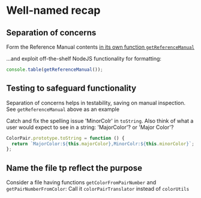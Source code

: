 # Well-named recap

## Separation of concerns

Form the Reference Manual contents [in its own function `getReferenceManual`](https://github.com/clean-s-1/well-named-in-js-kmzakiya/blob/df38215966cbb8141747fad1e872e74e0c126e40/app/referenceManual.js)

...and exploit off-the-shelf NodeJS functionality for formatting:

```js
console.table(getReferenceManual());
```

## Testing to safeguard functionality

Separation of concerns helps in testability, saving on manual inspection. See `getReferenceManual` above as an example

Catch and fix the spelling issue 'MinorColr' in `toString`. Also think of what a user would expect to see in a string: 'MajorColor'? or 'Major Color'?

```js
ColorPair.prototype.toString = function () {
  return `MajorColor:${this.majorColor},MinorColr:${this.minorColor}`;
};
```

## Name the file tp reflect the purpose

Consider a file having functions `getColorFromPairNumber` and `getPairNumberFromColor`: Call it `colorPairTranslator` instead of `colorUtils`

